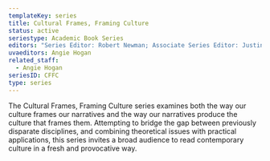 ```yaml
---
templateKey: series
title: Cultural Frames, Framing Culture
status: active
seriestype: Academic Book Series
editors: "Series Editor: Robert Newman; Associate Series Editor: Justin D. Neuman"
uvaeditors: Angie Hogan
related_staff:
  - Angie Hogan
seriesID: CFFC
type: series
---
```

The Cultural Frames, Framing Culture series examines both the way our culture frames our narratives and the way our narratives produce the culture that frames them. Attempting to bridge the gap between previously disparate disciplines, and combining theoretical issues with practical applications, this series invites a broad audience to read contemporary culture in a fresh and provocative way.